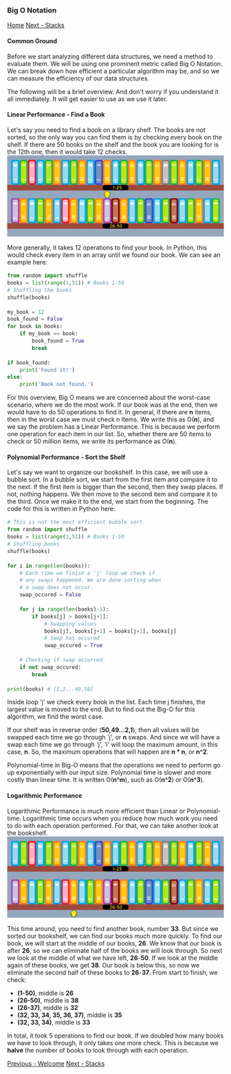 ### Big O Notation

[Home]("0-Welcome.md")
[Next - Stacks]("1-Stacks.md")

#### Common Ground
Before we start analyzing different data structures, we need a method to evaluate them. We will be using one prominent metric called Big O Notation. We can break down how efficient a particular algorithm may be, and so we can measure the efficiency of our data structures.

The following will be a brief overview. And don't worry if you understand it all immediately. It will get easier to use as we use it later.

#### Linear Performance - Find a Book
Let's say you need to find a book on a library shelf. The books are not sorted, so the only way you can find them is by checking every book on the shelf.
If there are 50 books on the shelf and the book you are looking for is the 12th one, then it would take 12 checks. 
![](./images/bookshelf12.bmp)

More generally, it takes 12 operations to find your book. In Python, this would check every item in an array until we found our book. We can see an example here:
```python
from random import shuffle
books = list(range(1,51)) # Books 1-50
# Shuffling the books
shuffle(books)

my_book = 12
book_found = False
for book in books:
    if my_book == book:
        book_found = True
        break

if book_found:
    print('Found it!')
else:
    print('Book not found.')
```
For this overview, Big O means we are concerned about the worst-case scenario, where we do the most work. If our book was at the end, then we would have to do 50 operations to find it.
In general, if there are **n** items, then in the worst case we must check n items. We write this as O(**n**), and we say the problem has a Linear Performance. This is because we perform one operation for each item in our list. So, whether there are 50 items to check or 50 million items, we write its performance as O(**n**).

#### Polynomial Performance - Sort the Shelf
Let's say we want to organize our bookshelf. In this case, we will use a bubble sort. In a bubble sort, we start from the first item and compare it to the next. If the first item is bigger than the second, then they swap places. If not, nothing happens. We then move to the second item and compare it to the third. Once we make it to the end, we start from the beginning. The code for this is written in Python here:
```python
# This is not the most efficient bubble sort.
from random import shuffle
books = list(range(1,51)) # Books 1-50
# Shuffling books
shuffle(books)

for i in range(len(books)):
    # Each time we finish a 'j' loop we check if
    # any swaps happened. We are done sorting when
    # a swap does not occur.
    swap_occured = False

    for j in range(len(books)-1):
        if books[j] > books[j+1]:
            # Swapping values
            books[j], books[j+1] = books[j+1], books[j]
            # Swap has occured
            swap_occured = True

    # Checking if swap occurred.
    if not swap_occured:
        break

print(books) # [1,2...49,50]
```
Inside loop 'j' we check every book in the list. Each time j finishes, the largest value is moved to the end. But to find out the Big-O for this algorithm, we find the worst case. 

If our shelf was in reverse order (**50,49...2,1**), then all values will be swapped each time we go through 'j', or **n** swaps. And since we will have a swap each time we go through 'j', 'i' will loop the maximum amount, in this case, **n**. So, the maximum operations that will happen are **n * n**, or **n^2**.

Polynomial-time in Big-O means that the operations we need to perform go up exponentially with our input size. Polynomial time is slower and more costly than linear time. It is written O(**n^m**), such as O(**n^2**) or O(**n^3**).

#### Logarithmic Performance

Logarithmic Performance is much more efficient than Linear or Polynomial-time. Logarithmic time occurs when you reduce how much work you need to do with each operation performed. For that, we can take another look at the bookshelf.
![](./images/bookshelf50.bmp)

This time around, you need to find another book, number **33**. But since we sorted our bookshelf, we can find our books much more quickly. To find our book, we will start at the middle of our books, **26**. We know that our book is after **26**, so we can eliminate half of the books we will look through. So next we look at the middle of what we have left, **26**-**50**. If we look at the middle again of these books, we get **38**. Our book is below this, so now we eliminate the second half of these books to **26**-**37**. From start to finish, we check:
- **(1-50)**, middle is **26**
- **(26-50)**, middle is **38**
- **(26-37)**, middle is **32**
- **(32, 33, 34, 35, 36, 37)**, middle is **35**
- **(32, 33, 34)**, middle is **33**

In total, it took 5 operations to find our book. If we doubled how many books we have to look through, it only takes one more check. This is because we **halve** the number of books to look through with each operation.

[Previous - Welcome]("0-Welcome.md")
[Next - Stacks]("1-Stacks.md")
